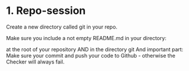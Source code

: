 # 1. Repo-session
Create a new directory called git in your repo.

Make sure you include a not empty README.md in your directory:

at the root of your repository
AND in the directory git
And important part: Make sure your commit and push your code to Github - otherwise the Checker will always fail.

